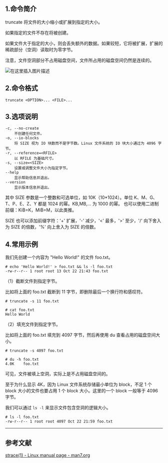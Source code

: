 ## 1.命令简介
truncate 将文件的大小缩小或扩展到指定的大小。

如果指定的文件不存在将被创建。

如果文件大于指定的大小，则会丢失额外的数据。如果较短，它将被扩展，扩展的稀疏部分（空洞）读取时为零字节。

注意，文件空洞部分不占用磁盘空间，文件所占用的磁盘空间仍然是连续的。

![在这里插入图片描述](https://img-blog.csdnimg.cn/21477614c8124b8282ca1b3b80a8b11e.png)

## 2.命令格式
```shell
truncate <OPTION>... <FILE>...
```

## 3.选项说明
```shell
-c, --no-create
	不创建任何文件。
-o, --io-blocks
	将 SIZE 视为 IO 块数而不是字节数。Linux 文件系统的 IO 块大小通过为 4096 字节。
-r, --reference=<RFILE>
	以 RFILE 为基础尺寸。
-s, --size=<SIZE>
	设置或调整文件大小为指定字节。
--help
	显示帮助信息并退出。
--version
	显示版本信息并退出。
```
其中 SIZE 参数是一个整数和可选单位，如 10K（10*1024）。单位 K、M、G、T、P、E、Z、Y 都是 1024 的幂。KB,MB,... 为 1000 的幂。 也可以使用二进制前缀：KiB=K，MiB=M，以此类推。

SIZE 也可以添加前缀字符：'+' 扩展，'-' 减少，'<' 最多，'>' 至少，'/' 向下舍入为 SIZE 的倍数，'%' 向上舍入为 SIZE 的倍数。

## 4.常用示例
我们先创建一个内容为 "Hello World!" 的文件 foo.txt。
```shell
# echo 'Hello World!' > foo.txt && ls -l foo.txt
-rw-r--r-- 1 root root 13 Oct 22 21:43 foo.txt
```
（1）截断文件到指定字节。

比如将上面的 foo.txt 截断到 11 字节，即删除最后一个换行符和感叹符。
```shell
# truncate -s 11 foo.txt

# cat foo.txt
Hello World
```

（2）填充文件到指定字节。

比如将上面的 foo.txt 填充到 4097 字节，然后再使用 du 查看占用的磁盘空间大小。
```shell
# truncate -s 4097 foo.txt

# du -h foo.txt
4.0K	foo.txt
```
可见，文件被填上空洞，实际上是不占用磁盘空间的。

至于为什么显示 4K，因为 Linux 文件系统存储最小单位为 block，不足 1 个 block 大小的文件也要占用 1 个 block 大小。这里的一个 block 一般等于 4096 字节。

我们可以通过 `ls -l` 来显示文件包含空洞的逻辑大小。
```shell
# ls -l foo.txt
-rw-r--r-- 1 root root 4097 Oct 22 21:59 foo.txt
```

---
## 参考文献
[strace(1) - Linux manual page - man7.org](https://man7.org/linux/man-pages/man1/strace.1.html)
